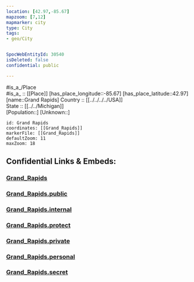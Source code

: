```yaml
---
location: [42.97,-85.67] 
mapzoom: [7,12] 
mapmarker: city 
type: City
tags:
- geo/City


SpocWebEntityId: 30540
isDeleted: false
confidential: public

---
```

#is_a_/Place  
#is_a_ :: [[Place]] 
[has_place_longitude::-85.67] 
[has_place_latitude::42.97] 
[name::Grand Rapids] 
Country :: [[../../../../USA]]  
State :: [[../../Michigan]]  
[Population::] 
[Unknown::] 


```leaflet
id: Grand Rapids
coordinates: [[Grand_Rapids]] 
markerFile: [[Grand_Rapids]] 
defaultZoom: 11 
maxZoom: 18
```


## Confidential Links & Embeds: 

### [Grand_Rapids](/_Standards/Earth/Continent/America~North/USA/USA~Central/Michigan/counties~Michigan/Kent,County/cities~Kent/Grand_Rapids.md) 

### [Grand_Rapids.public](/_public/Earth/Continent/America~North/USA/USA~Central/Michigan/counties~Michigan/Kent,County/cities~Kent/Grand_Rapids.public.md) 

### [Grand_Rapids.internal](/_internal/Earth/Continent/America~North/USA/USA~Central/Michigan/counties~Michigan/Kent,County/cities~Kent/Grand_Rapids.internal.md) 

### [Grand_Rapids.protect](/_protect/Earth/Continent/America~North/USA/USA~Central/Michigan/counties~Michigan/Kent,County/cities~Kent/Grand_Rapids.protect.md) 

### [Grand_Rapids.private](/_private/Earth/Continent/America~North/USA/USA~Central/Michigan/counties~Michigan/Kent,County/cities~Kent/Grand_Rapids.private.md) 

### [Grand_Rapids.personal](/_personal/Earth/Continent/America~North/USA/USA~Central/Michigan/counties~Michigan/Kent,County/cities~Kent/Grand_Rapids.personal.md) 

### [Grand_Rapids.secret](/_secret/Earth/Continent/America~North/USA/USA~Central/Michigan/counties~Michigan/Kent,County/cities~Kent/Grand_Rapids.secret.md)

